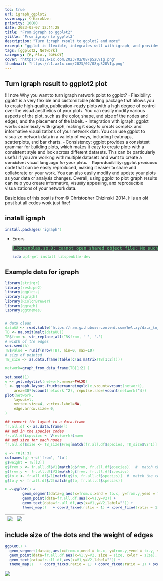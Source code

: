 ```yaml
---
toc: true
url: igraph_ggplot2
covercopy: © Karobben
priority: 10000
date: 2023-02-07 12:44:28
title: "From igraph to ggplot2"
ytitle: "From igraph to ggplot2"
description: "Turn igraph result to ggplot2 and more"
excerpt: "ggplot is flexible, integrates well with igraph, and provides a consistent grammar for building plots, making it an ideal tool for creating informative, visually appealing, and reproducible visualizations of your network data. <a title='ChatGPT'>Who sad this?</a>"
tags: [ggplot2, Network]
category: [R, Plot, GGPLOT]
cover: "https://s1.ax1x.com/2023/02/08/pS2UVIg.png"
thumbnail: "https://s1.ax1x.com/2023/02/08/pS2UVIg.png"
---
```



## Turn igraph result to ggplot2 plot

!!! note Why you want to turn igraph network polot to ggplot?
    - Flexibility: ggplot is a very flexible and customizable plotting package that allows you to create high-quality, publication-ready plots with a high degree of control over the visual aesthetics of your plots. You can easily modify various aspects of the plot, such as the color, shape, and size of the nodes and edges, and the placement of the labels.
    - Integration with igraph: ggplot works seamlessly with igraph, making it easy to create complex and informative visualizations of your network data. You can use ggplot to visualize network data in a variety of ways, including heatmaps, scatterplots, and bar charts.
    - Consistency: ggplot provides a consistent grammar for building plots, which makes it easy to create plots with a consistent style and look across different datasets. This can be particularly useful if you are working with multiple datasets and want to create a consistent visual language for your plots.
    - Reproducibility: ggplot produces code that can be easily reproduced, making it easier to share and collaborate on your work. You can also easily modify and update your plots as your data or analysis changes.
    Overall, using ggplot to plot igraph results can help you create informative, visually appealing, and reproducible visualizations of your network data.

Basic idea of this post is from [© Christopher Chizinski, 2014](https://chrischizinski.github.io/rstats/igraph-ggplotll/). It is an old post but all codes work just fine!

## install igraph

```r
install.packages('igraph')
```

- Errors
  <pre>
  libopenblas.so.0: cannot open shared object file: No such file or directory
  </pre>

  ```bash
  sudo apt-get install libopenblas-dev
  ```

## Example data for igraph

```r
library(stringr)
library(reshape2)
library(ggplot2)
library(igraph)
library(RColorBrewer)
library(qgraph)
library(ggthemes)


# data clean
dataUU <- read.table("https://raw.githubusercontent.com/holtzy/data_to_viz/master/Example_dataset/13_AdjacencyUndirectedUnweighted.csv", header=TRUE)
TB <- na.omit(melt(dataUU))
TB$from <- str_replace_all(TB$from, ' ', '.')
# width of the edges
set.seed(3)
TB$value = runif(nrow(TB), min=0, max=10)
# size of pointsd
TB_size <- as.data.frame(table(c(as.matrix(TB[1:2]))))

network=graph_from_data_frame(TB[1:2] )

set.seed(1)
e <- get.edgelist(network,names=FALSE)
l <- qgraph.layout.fruchtermanreingold(e,vcount=vcount(network),  
    area=30*(vcount(network)^2), repulse.rad=(vcount(network)^4))  
plot(network,  
    layout=l, 
    vertex.size=4, vertex.label=NA,  
    edge.arrow.size= 0, 
)
```




```r
## convert the layout to a data.frame
fr.all.df <- as.data.frame(l)
## add in the species codes
fr.all.df$species <- V(network)$name
## add size for each nodes
fr.all.df$size <- TB_size$Freq[match(fr.all.df$species, TB_size$Var1)]

g <- TB[1:2]
colnames(g) <-c('from', 'to')
g$weight = TB[[3]]
g$from.x <- fr.all.df$V1[match(g$from, fr.all.df$species)]  #  match the from locations from the node data.frame we previously connected
g$from.y <- fr.all.df$V2[match(g$from, fr.all.df$species)]
g$to.x <- fr.all.df$V1[match(g$to, fr.all.df$species)]  #  match the to locations from the node data.frame we previously connected
g$to.y <- fr.all.df$V2[match(g$to, fr.all.df$species)]

P <-ggplot() +
        geom_segment(data=g,aes(x=from.x,xend = to.x, y=from.y,yend = to.y, size = weight),colour="black", alpha =.1 ) +
        geom_point(data=fr.all.df,aes(x=V1,y=V2)) +
        geom_text(data=fr.all.df,aes(x=V1,y=V2,label="")) +
        theme_map()   + coord_fixed(ratio = 1) + coord_fixed(ratio = 1)
```

|![](https://s1.ax1x.com/2023/02/08/pS2NQED.png)|![](https://s1.ax1x.com/2023/02/08/pS2N14H.png)|
|:-:|:-:|

## include size of the dots and the weight of edges

```r
ggplot() +
  geom_segment(data=g,aes(x=from.x,xend = to.x, y=from.y,yend = to.y, size = weight), size = log(g$weight + 1)/2, colour="black", alpha =.1 ) +
  geom_point(data=fr.all.df,aes(x=V1,y=V2, size = size, color = size), alpha = .8) +
  geom_text(data=fr.all.df,aes(x=V1,y=V2,label="")) +
  theme_map()   + coord_fixed(ratio = 1) + coord_fixed(ratio = 1) + scale_color_gradient(high = 'red', low = 'steelblue')
```


![](https://s1.ax1x.com/2023/02/08/pS2UVIg.png)


<style>
pre {
  background-color:#38393d;
  color: #5fd381;
}
</style>
